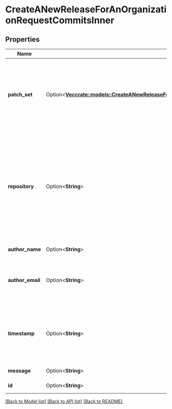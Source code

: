 # CreateANewReleaseForAnOrganizationRequestCommitsInner

## Properties

Name | Type | Description | Notes
------------ | ------------- | ------------- | -------------
**patch_set** | Option<[**Vec<crate::models::CreateANewReleaseForAnOrganizationRequestCommitsInnerPatchSetInner>**](Create_a_New_Release_for_an_Organization_request_commits_inner_patch_set_inner.md)> | A list of the files that have been changed in the commit. Specifying the patch_set is necessary to power suspect commits and suggested assignees. | [optional]
**repository** | Option<**String**> | The full name of the repository the commit belongs to. If this field is not given Sentry will generate a name in the form: u'organization-<organization_id>' (i.e. if the organization id is 123, then the generated repository name will be u'organization-123). | [optional]
**author_name** | Option<**String**> | The name of the commit author. | [optional]
**author_email** | Option<**String**> | The email of the commit author. The commit author's email is required to enable the suggested assignee feature. | [optional]
**timestamp** | Option<**String**> | The commit timestamp is used to sort the commits given. If a timestamp is not included, the commits will remain sorted in the order given. | [optional]
**message** | Option<**String**> | The commit message. | [optional]
**id** | Option<**String**> | The commit ID (the commit SHA). | [optional]

[[Back to Model list]](../README.md#documentation-for-models) [[Back to API list]](../README.md#documentation-for-api-endpoints) [[Back to README]](../README.md)


